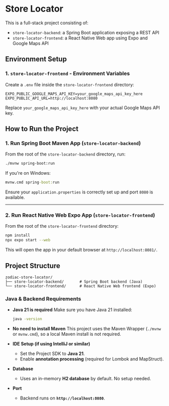 
# Store Locator

This is a full-stack project consisting of:
- `store-locator-backend`: a Spring Boot application exposing a REST API
- `store-locator-frontend`: a React Native Web app using Expo and Google Maps API


## Environment Setup

###  1. `store-locator-frontend` - Environment Variables

Create a `.env` file inside the `store-locator-frontend` directory:

```env
EXPO_PUBLIC_GOOGLE_MAPS_API_KEY=your_google_maps_api_key_here
EXPO_PUBLIC_API_URL=http://localhost:8080
````

Replace `your_google_maps_api_key_here` with your actual Google Maps API key.



## How to Run the Project

### 1. Run Spring Boot Maven App (`store-locator-backend`)

From the root of the `store-locator-backend` directory, run:

```bash
./mvnw spring-boot:run
```

If you're on Windows:

```cmd
mvnw.cmd spring-boot:run
```

Ensure your `application.properties` is correctly set up and port `8080` is available.

---

### 2. Run React Native Web Expo App (`store-locator-frontend`)

From the root of the `store-locator-frontend` directory:

```bash
npm install
npx expo start --web
```

 This will open the app in your default browser at `http://localhost:8081/`.


## Project Structure

```
zodiac-store-locator/
├── store-locator-backend/       # Spring Boot backend (Java)
└── store-locator-frontend/      # React Native Web frontend (Expo)
```

### Java & Backend Requirements

* **Java 21 is required**
  Make sure you have Java 21 installed:

  ```bash
  java -version
  ```

* **No need to install Maven**
  This project uses the Maven Wrapper (`./mvnw` or `mvnw.cmd`), so a local Maven install is not required.

* **IDE Setup (if using IntelliJ or similar)**

  * Set the Project SDK to **Java 21**.
  * Enable **annotation processing** (required for Lombok and MapStruct).

* **Database**

  * Uses an in-memory **H2 database** by default. No setup needed.

* **Port**

  * Backend runs on **`http://localhost:8080`**.

